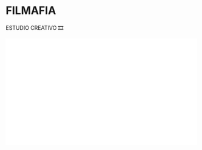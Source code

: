 # FILMAFIA

ESTUDIO CREATIVO 🎞️


<img src="../img/LOGOTIPO_BLANCO_HORIZONTAL.png" alt="image" height="280">
